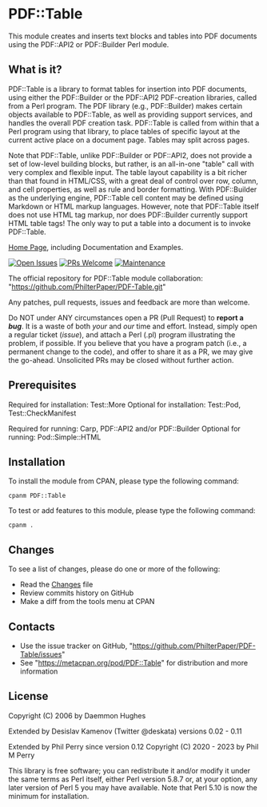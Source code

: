 # PDF::Table

This module creates and inserts text blocks and tables into PDF documents 
using the PDF::API2 or PDF::Builder Perl module.

## What is it?

PDF::Table is a library to format tables for insertion into PDF documents, 
using either the PDF::Builder or the PDF::API2 PDF-creation libraries, called 
from a Perl program. The PDF library (e.g., PDF::Builder) makes certain objects 
available to PDF::Table, as well as providing support services, and handles the 
overall PDF creation task. PDF::Table is called from within that a Perl program
using that library, to place tables of specific layout at the current active 
place on a document page. Tables may split across pages.

Note that PDF::Table, unlike PDF::Builder or PDF::API2, does not provide a set 
of low-level building blocks, but rather, is an all-in-one "table" call with 
very complex and flexible input. The table layout capability is a bit richer 
than that found in HTML/CSS, with a great deal of control over row, column, and 
cell properties, as well as rule and border formatting. With PDF::Builder as 
the underlying engine, PDF::Table cell content may be defined using Markdown or 
HTML markup languages. However, note that PDF::Table itself does not use HTML 
tag markup, nor does PDF::Builder currently support HTML table tags! The only 
way to put a table into a document is to invoke PDF::Table.

[Home Page](https://www.catskilltech.com/FreeSW/product/PDF%2DTable/title/PDF%3A%3ATable/freeSW_full), including Documentation and Examples.

[![Open Issues](https://img.shields.io/github/issues/PhilterPaper/PDF-Table)](https://github.com/PhilterPaper/PDF-Table/issues)
[![PRs Welcome](https://img.shields.io/badge/PRs-welcome-brightgreen.svg?style=flat-square)](https://makeapullrequest.com)
[![Maintenance](https://img.shields.io/badge/Maintained%3F-yes-green.svg)](https://GitHub.com/PhilterPaper/PDF-Table/graphs/commit-activity)

The official repository for PDF::Table module collaboration:
"https://github.com/PhilterPaper/PDF-Table.git"

Any patches, pull requests, issues and feedback are more than welcome.

Do NOT under ANY circumstances open a PR (Pull Request) to **report a _bug_**. 
It is a waste of both _your_ and _our_ time and effort. Instead, simply open a 
regular ticket (_issue_), and attach a Perl (.pl) program illustrating the 
problem, if possible. 
If you believe that you have a program patch (i.e., a permanent change to the
code), and offer to share it as a PR, we may give the go-ahead. Unsolicited PRs 
may be closed without further action.

## Prerequisites

Required for installation: Test::More
Optional for installation: Test::Pod, Test::CheckManifest

Required for running: Carp, PDF::API2 and/or PDF::Builder
Optional for running: Pod::Simple::HTML

## Installation

To install the module from CPAN, please type the following command:

```cpanm PDF::Table```

To test or add features to this module, please type the following command:

```cpanm .```

## Changes
To see a list of changes, please do one or more of the following:
- Read the [Changes](Changes) file
- Review commits history on GitHub
- Make a diff from the tools menu at CPAN

## Contacts

- Use the issue tracker on GitHub, "https://github.com/PhilterPaper/PDF-Table/issues"
- See "https://metacpan.org/pod/PDF::Table" for distribution and more information

## License
Copyright (C) 2006 by Daemmon Hughes

Extended by Desislav Kamenov (Twitter @deskata) versions 0.02 - 0.11

Extended by Phil Perry since version 0.12
Copyright (C) 2020 - 2023 by Phil M Perry

This library is free software; you can redistribute it and/or modify
it under the same terms as Perl itself, either Perl version 5.8.7 or,
at your option, any later version of Perl 5 you may have available.
Note that Perl 5.10 is now the minimum for installation.
